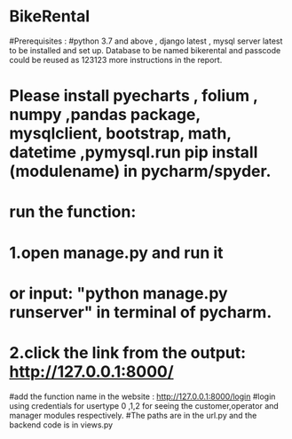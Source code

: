 # BikeRental


#Prerequisites :
#python 3.7 and above , django latest , mysql server latest to be installed and set up. Database to be named bikerental and passcode could be reused as 123123 more instructions in the report.
# Please install pyecharts , folium , numpy ,pandas package, mysqlclient, bootstrap, math, datetime ,pymysql.run pip install (modulename) in pycharm/spyder.
# run the function:
# 1.open manage.py and run it
# or input: "python manage.py runserver" in terminal of pycharm.
# 2.click the link from the output:  http://127.0.0.1:8000/
#add the function name in the website :  http://127.0.0.1:8000/login 
#login using credentials for usertype 0 ,1,2 for seeing the customer,operator and manager modules respectively.
#The paths are in the url.py and the backend code is in views.py